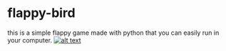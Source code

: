 # flappy-bird
this is a simple flappy game made with python that you can easily run in your computer.
[![alt text](https://img.youtube.com/vi/video-id/0.jpg)](https://www.youtube.com/watch?v=video-id)
